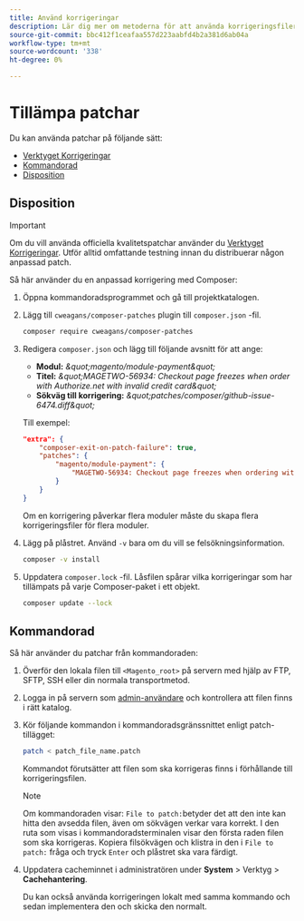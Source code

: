 ```yaml
---
title: Använd korrigeringar
description: Lär dig mer om metoderna för att använda korrigeringsfiler i ett Adobe Commerce- eller Magento Open Source-projekt.
source-git-commit: bbc412f1ceafaa557d223aabfd4b2a381d6ab04a
workflow-type: tm+mt
source-wordcount: '338'
ht-degree: 0%

---
```



# Tillämpa patchar

Du kan använda patchar på följande sätt:

- [Verktyget Korrigeringar](https://devdocs.magento.com/quality-patches/tool.html)
- [Kommandorad](../patches/apply.md#command-line)
- [Disposition](../patches/apply.md#composer)

## Disposition

>[!IMPORTANT]
>
>Om du vill använda officiella kvalitetspatchar använder du [Verktyget Korrigeringar](https://devdocs.magento.com/quality-patches/tool.html). Utför alltid omfattande testning innan du distribuerar någon anpassad patch.

Så här använder du en anpassad korrigering med Composer:

1. Öppna kommandoradsprogrammet och gå till projektkatalogen.
1. Lägg till `cweagans/composer-patches` plugin till `composer.json` -fil.

   ```bash
   composer require cweagans/composer-patches
   ```

1. Redigera `composer.json` och lägg till följande avsnitt för att ange:
   - **Modul:** *\&quot;magento/module-payment\&quot;*
   - **Titel:** *\&quot;MAGETWO-56934: Checkout page freezes when order with Authorize.net with invalid credit card\&quot;*
   - **Sökväg till korrigering:** *\&quot;patches/composer/github-issue-6474.diff\&quot;*

   Till exempel:

   ```json
   "extra": {
       "composer-exit-on-patch-failure": true,
       "patches": {
           "magento/module-payment": {
               "MAGETWO-56934: Checkout page freezes when ordering with Authorize.net with invalid credit card": "patches/composer/github-issue-6474.diff"
           }
       }
   }
   ```

   Om en korrigering påverkar flera moduler måste du skapa flera korrigeringsfiler för flera moduler.

1. Lägg på plåstret. Använd `-v` bara om du vill se felsökningsinformation.

   ```bash
   composer -v install
   ```

1. Uppdatera `composer.lock` -fil. Låsfilen spårar vilka korrigeringar som har tillämpats på varje Composer-paket i ett objekt.

   ```bash
   composer update --lock
   ```

## Kommandorad

Så här använder du patchar från kommandoraden:

1. Överför den lokala filen till `<Magento_root>` på servern med hjälp av FTP, SFTP, SSH eller din normala transportmetod.
1. Logga in på servern som [admin-användare](https://devdocs.magento.com/guides/v2.4/config-guide/cli/config-cli.html#config-install-cli-first) och kontrollera att filen finns i rätt katalog.
1. Kör följande kommandon i kommandoradsgränssnittet enligt patch-tillägget:

   ```bash
   patch < patch_file_name.patch
   ```

   Kommandot förutsätter att filen som ska korrigeras finns i förhållande till korrigeringsfilen.

   >[!NOTE]
   >
   >Om kommandoraden visar: `File to patch:`betyder det att den inte kan hitta den avsedda filen, även om sökvägen verkar vara korrekt. I den ruta som visas i kommandoradsterminalen visar den första raden filen som ska korrigeras. Kopiera filsökvägen och klistra in den i `File to patch:` fråga och tryck `Enter` och plåstret ska vara färdigt.

1. Uppdatera cacheminnet i administratören under **System** > Verktyg > **Cachehantering**.

   Du kan också använda korrigeringen lokalt med samma kommando och sedan implementera den och skicka den normalt.
